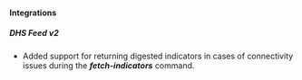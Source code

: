 
#### Integrations

##### DHS Feed v2

- Added support for returning digested indicators in cases of connectivity issues during the ***fetch-indicators*** command.

